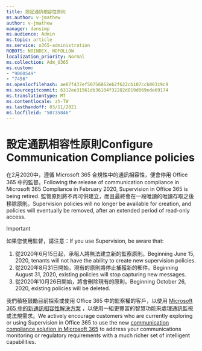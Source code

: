 ```yaml
---
title: 設定通訊相容性原則
ms.author: v-jmathew
author: v-jmathew
manager: dansimp
ms.audience: Admin
ms.topic: article
ms.service: o365-administration
ROBOTS: NOINDEX, NOFOLLOW
localization_priority: Normal
ms.collection: Adm_O365
ms.custom:
- "9000549"
- "7456"
ms.openlocfilehash: ae07f437ef50756862eb2f622cb107ccb003c9c9
ms.sourcegitcommit: 6312ee31561db36104f32282d019d069ede69174
ms.translationtype: MT
ms.contentlocale: zh-TW
ms.lasthandoff: 03/11/2021
ms.locfileid: "50735846"
---
```

# <a name="configure-communication-compliance-policies"></a><span data-ttu-id="7dd26-102">設定通訊相容性原則</span><span class="sxs-lookup"><span data-stu-id="7dd26-102">Configure Communication Compliance policies</span></span>

<span data-ttu-id="7dd26-103">在2月2020中，遵循 Microsoft 365 合規性中的通訊相容性，便會停用 Office 365 中的監督。</span><span class="sxs-lookup"><span data-stu-id="7dd26-103">Following the release of communication compliance in Microsoft 365 Compliance in February 2020, Supervision in Office 365 is being retired.</span></span> <span data-ttu-id="7dd26-104">監管原則將不再可供建立，而且最終會在一段唯讀的唯讀存取之後移除原則。</span><span class="sxs-lookup"><span data-stu-id="7dd26-104">Supervision policies will no longer be available for creation, and policies will eventually be removed, after an extended period of read-only access.</span></span>

> [!IMPORTANT]
> <span data-ttu-id="7dd26-105">如果您使用監督，請注意：</span><span class="sxs-lookup"><span data-stu-id="7dd26-105">If you use Supervision, be aware that:</span></span>
>
> 1. <span data-ttu-id="7dd26-106">從2020年6月15日起，承租人將無法建立新的監察原則。</span><span class="sxs-lookup"><span data-stu-id="7dd26-106">Beginning June 15, 2020, tenants will not have the ability to create new supervision policies.</span></span>
> 2. <span data-ttu-id="7dd26-107">從2020年8月31日開始，現有的原則將停止捕獲新的郵件。</span><span class="sxs-lookup"><span data-stu-id="7dd26-107">Beginning August 31, 2020, existing policies will stop capturing new messages.</span></span>
> 3. <span data-ttu-id="7dd26-108">從2020年10月26日開始，將會刪除現有的原則。</span><span class="sxs-lookup"><span data-stu-id="7dd26-108">Beginning October 26, 2020, existing policies will be deleted.</span></span>

<span data-ttu-id="7dd26-109">我們積極鼓勵目前探索或使用 Office 365 中的監察權的客戶，以使用 [Microsoft 365 中的新通訊相容性解決方案](https://go.microsoft.com/fwlink/?linkid=2128593) ，以使用一組更豐富的智慧功能來處理通訊監視或法規需求。</span><span class="sxs-lookup"><span data-stu-id="7dd26-109">We actively encourage customers who are currently exploring or using Supervision in Office 365 to use the new [communication compliance solution in Microsoft 365](https://go.microsoft.com/fwlink/?linkid=2128593) to address your communications monitoring or regulatory requirements with a much richer set of intelligent capabilities.</span></span>
